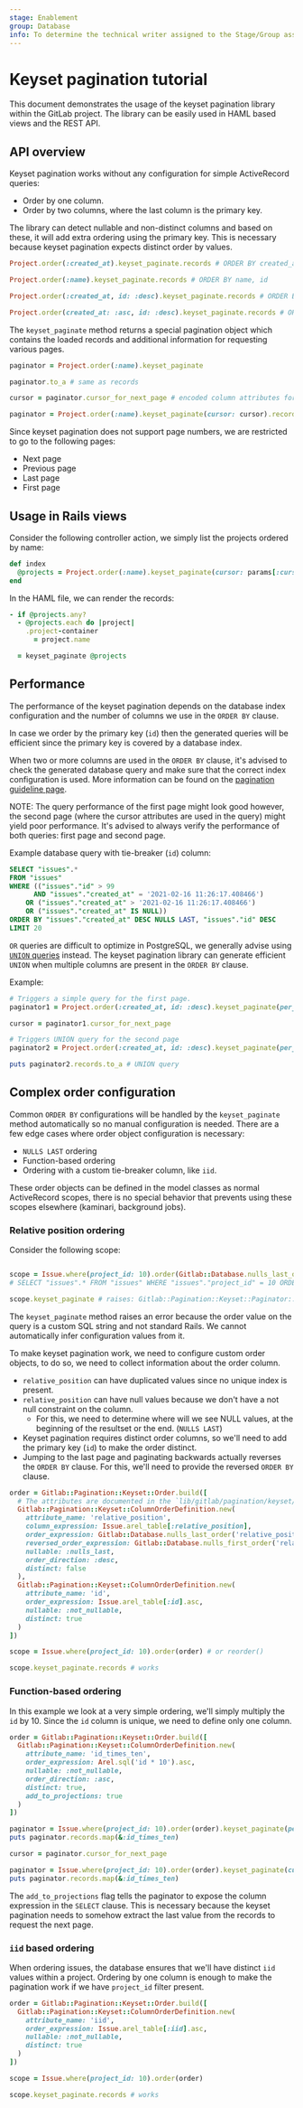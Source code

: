 ```yaml
---
stage: Enablement
group: Database
info: To determine the technical writer assigned to the Stage/Group associated with this page, see https://about.gitlab.com/handbook/engineering/ux/technical-writing/#assignments
---
```


# Keyset pagination tutorial

This document demonstrates the usage of the keyset pagination library within the GitLab project. The library can be easily used in HAML based views and the REST API.

## API overview

Keyset pagination works without any configuration for simple ActiveRecord queries:

- Order by one column.
- Order by two columns, where the last column is the primary key.

The library can detect nullable and non-distinct columns and based on these, it will add extra ordering using the primary key. This is necessary because keyset pagination expects distinct order by values.

```ruby
Project.order(:created_at).keyset_paginate.records # ORDER BY created_at, id

Project.order(:name).keyset_paginate.records # ORDER BY name, id

Project.order(:created_at, id: :desc).keyset_paginate.records # ORDER BY created_at, id

Project.order(created_at: :asc, id: :desc).keyset_paginate.records # ORDER BY created_at, id  DESC
```

The `keyset_paginate` method returns a special pagination object which contains the loaded records and additional information for requesting various pages.

```ruby
paginator = Project.order(:name).keyset_paginate

paginator.to_a # same as records

cursor = paginator.cursor_for_next_page # encoded column attributes for the next page

paginator = Project.order(:name).keyset_paginate(cursor: cursor).records # loading the next page
```

Since keyset pagination does not support page numbers, we are restricted to go to the following pages:

- Next page
- Previous page
- Last page
- First page

## Usage in Rails views

Consider the following controller action, we simply list the projects ordered by name:

```ruby
def index
  @projects = Project.order(:name).keyset_paginate(cursor: params[:cursor])
end
```

In the HAML file, we can render the records:

```ruby
- if @projects.any?
  - @projects.each do |project|
    .project-container
      = project.name

  = keyset_paginate @projects
```

## Performance

The performance of the keyset pagination depends on the database index configuration and the number of columns we use in the `ORDER BY` clause.

In case we order by the primary key (`id`) then the generated queries will be efficient since the primary key is covered by a database index.

When two or more columns are used in the `ORDER BY` clause, it's advised to check the generated database query and make sure that the correct index configuration is used. More information can be found on the [pagination guideline page](pagination_guidelines.md#index-coverage).

NOTE:
The query performance of the first page might look good however, the second page (where the cursor attributes are used in the query) might yield poor performance. It's advised to always verify the performance of both queries: first page and second page.

Example database query with tie-breaker (`id`) column:

```sql
SELECT "issues".*
FROM "issues"
WHERE (("issues"."id" > 99
      AND "issues"."created_at" = '2021-02-16 11:26:17.408466')
    OR ("issues"."created_at" > '2021-02-16 11:26:17.408466')
    OR ("issues"."created_at" IS NULL))
ORDER BY "issues"."created_at" DESC NULLS LAST, "issues"."id" DESC
LIMIT 20
```

`OR` queries are difficult to optimize in PostgreSQL, we generally advise using [`UNION` queries](../sql.md#use-unions) instead. The keyset pagination library can generate efficient `UNION` when multiple columns are present in the `ORDER BY` clause.

Example:

```ruby
# Triggers a simple query for the first page.
paginator1 = Project.order(:created_at, id: :desc).keyset_paginate(per_page: 2, keyset_order_options: { use_union_optimization: true })

cursor = paginator1.cursor_for_next_page

# Triggers UNION query for the second page
paginator2 = Project.order(:created_at, id: :desc).keyset_paginate(per_page: 2, cursor: cursor, keyset_order_options: { use_union_optimization: true })

puts paginator2.records.to_a # UNION query
```

## Complex order configuration

Common `ORDER BY` configurations will be handled by the `keyset_paginate` method automatically so no manual configuration is needed. There are a few edge cases where order object configuration is necessary:

- `NULLS LAST` ordering
- Function-based ordering
- Ordering with a custom tie-breaker column, like `iid`.

These order objects can be defined in the model classes as normal ActiveRecord scopes, there is no special behavior that prevents using these scopes elsewhere (kaminari, background jobs).

### Relative position ordering

Consider the following scope:

```ruby

scope = Issue.where(project_id: 10).order(Gitlab::Database.nulls_last_order('relative_position', 'DESC'))
# SELECT "issues".* FROM "issues" WHERE "issues"."project_id" = 10 ORDER BY relative_position DESC NULLS LAST

scope.keyset_paginate # raises: Gitlab::Pagination::Keyset::Paginator::UnsupportedScopeOrder: The order on the scope does not support keyset pagination
```

The `keyset_paginate` method raises an error because the order value on the query is a custom SQL string and not standard Rails. We cannot automatically infer configuration values from it.

To make keyset pagination work, we need to configure custom order objects, to do so, we need to collect information about the order column.

- `relative_position` can have duplicated values since no unique index is present.
- `relative_position` can have null values because we don't have a not null constraint on the column.
  - For this, we need to determine where will we see NULL values, at the beginning of the resultset or the end. (`NULLS LAST`)
- Keyset pagination requires distinct order columns, so we'll need to add the primary key (`id`) to make the order distinct.
- Jumping to the last page and paginating backwards actually reverses the `ORDER BY` clause. For this, we'll need to provide the reversed `ORDER BY` clause.

```ruby
order = Gitlab::Pagination::Keyset::Order.build([
  # The attributes are documented in the `lib/gitlab/pagination/keyset/column_order_definition.rb` file
  Gitlab::Pagination::Keyset::ColumnOrderDefinition.new(
    attribute_name: 'relative_position',
    column_expression: Issue.arel_table[:relative_position],
    order_expression: Gitlab::Database.nulls_last_order('relative_position', 'DESC'),
    reversed_order_expression: Gitlab::Database.nulls_first_order('relative_position', 'ASC'),
    nullable: :nulls_last,
    order_direction: :desc,
    distinct: false
  ),
  Gitlab::Pagination::Keyset::ColumnOrderDefinition.new(
    attribute_name: 'id',
    order_expression: Issue.arel_table[:id].asc,
    nullable: :not_nullable,
    distinct: true
  )
])

scope = Issue.where(project_id: 10).order(order) # or reorder()

scope.keyset_paginate.records # works
```

### Function-based ordering

In this example we look at a very simple ordering, we'll simply multiply the `id` by 10. Since the `id` column is unique, we need to define only one column.

```ruby
order = Gitlab::Pagination::Keyset::Order.build([
  Gitlab::Pagination::Keyset::ColumnOrderDefinition.new(
    attribute_name: 'id_times_ten',
    order_expression: Arel.sql('id * 10').asc,
    nullable: :not_nullable,
    order_direction: :asc,
    distinct: true,
    add_to_projections: true
  )
])

paginator = Issue.where(project_id: 10).order(order).keyset_paginate(per_page: 5)
puts paginator.records.map(&:id_times_ten)

cursor = paginator.cursor_for_next_page

paginator = Issue.where(project_id: 10).order(order).keyset_paginate(cursor: cursor, per_page: 5)
puts paginator.records.map(&:id_times_ten)
```

The `add_to_projections` flag tells the paginator to expose the column expression in the `SELECT` clause. This is necessary because the keyset pagination needs to somehow extract the last value from the records to request the next page.

### `iid` based ordering

When ordering issues, the database ensures that we'll have distinct `iid` values within a project. Ordering by one column is enough to make the pagination work if we have `project_id` filter present.

```ruby
order = Gitlab::Pagination::Keyset::Order.build([
  Gitlab::Pagination::Keyset::ColumnOrderDefinition.new(
    attribute_name: 'iid',
    order_expression: Issue.arel_table[:iid].asc,
    nullable: :not_nullable,
    distinct: true
  )
])

scope = Issue.where(project_id: 10).order(order)

scope.keyset_paginate.records # works
```

